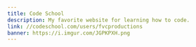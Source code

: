 ```yaml
---
title: Code School
description: My favorite website for learning how to code.
link: //codeschool.com/users/fvcproductions
banner: https://i.imgur.com/JGPKPXH.png
---
```

